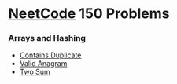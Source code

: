 # [NeetCode](https://neetcode.io/practice) 150 Problems

### Arrays and Hashing

- [Contains Duplicate](https://leetcode.com/problems/contains-duplicate/description/)
- [Valid Anagram](https://leetcode.com/problems/valid-anagram/description/)
- [Two Sum](https://leetcode.com/problems/two-sum/description/)
